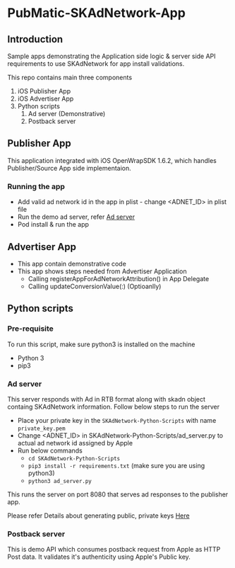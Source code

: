 # PubMatic-SKAdNetwork-App

## Introduction
Sample apps demonstrating the Application side logic & server side API requirements to use SKAdNetwork for app install validations.

This repo contains main three components

1. iOS Publisher App
2. iOS Advertiser App
3. Python scripts
   1. Ad server (Demonstrative)
   2. Postback server

## Publisher App

This application integrated with iOS OpenWrapSDK 1.6.2, which handles Publisher/Source App side implementaion.

### Running the app

- Add valid ad network id in the app in plist - change <ADNET_ID> in plist file
- Run the demo ad server, refer  [Ad server](https://git.pubmatic.com/PubMatic/PubMatic-SKAdNetwork-App#ad-server)
- Pod install & run the app


## Advertiser App

- This app contain demonstrative code
- This app shows steps needed from Advertiser Application
  - Calling registerAppForAdNetworkAttribution() in App Delegate
  - Calling updateConversionValue(:) (Optioanlly)



## Python scripts
### Pre-requisite
To run this script, make sure python3 is installed on the machine
* Python 3 
* pip3

### Ad server
This server responds with Ad in RTB format along with skadn object containg SKAdNetwork information.
Follow below steps to run the server

- Place your private key in the `SKAdNetwork-Python-Scripts` with name `private_key.pem`
- Change <ADNET_ID> in SKAdNetwork-Python-Scripts/ad_server.py to actual ad network id assigned by Apple
- Run below commands
  - `cd SKAdNetwork-Python-Scripts`
  - `pip3 install -r requirements.txt` (make sure you are using python3)
  - `python3 ad_server.py`

This runs the server on port 8080 that serves ad responses to the publisher app.

Please refer Details about generating public, private keys [Here](https://developer.apple.com/documentation/storekit/skadnetwork/registering_an_ad_network)

### Postback server
This is demo API which consumes postback request from Apple as HTTP Post data. It validates it's authenticity using Apple's Public key.
